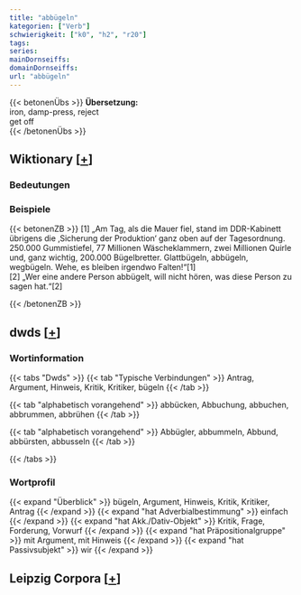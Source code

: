 ```yaml
---
title: "abbügeln"
kategorien: ["Verb"]
schwierigkeit: ["k0", "h2", "r20"]
tags:
series:
mainDornseiffs:
domainDornseiffs:
url: "abbügeln"
---
```


{{< betonenÜbs >}}
**Übersetzung:**  
iron, damp-press, reject  
get off  
{{< /betonenÜbs >}}

## Wiktionary [[+](https://de.wiktionary.org/wiki/abbügeln)]

### Bedeutungen

### Beispiele
{{< betonenZB >}}
[1] „Am Tag, als die Mauer fiel, stand im DDR-Kabinett übrigens die ‚Sicherung der Produktion‘ ganz oben auf der Tagesordnung. 250.000 Gummistiefel, 77 Millionen Wäscheklammern, zwei Millionen Quirle und, ganz wichtig, 200.000 Bügelbretter. Glattbügeln, abbügeln, wegbügeln. Wehe, es bleiben irgendwo Falten!“[1]  
[2] „Wer eine andere Person abbügelt, will nicht hören, was diese Person zu sagen hat.“[2]  

{{< /betonenZB >}}


## dwds [[+](https://www.dwds.de/wb/abbügeln)]

### Wortinformation
{{< tabs "Dwds" >}}
{{< tab "Typische Verbindungen" >}}
Antrag, Argument, Hinweis, Kritik, Kritiker, bügeln
{{< /tab >}}

{{< tab "alphabetisch vorangehend" >}}
abbücken, Abbuchung, abbuchen, abbrummen, abbrühen
{{< /tab >}}

{{< tab "alphabetisch vorangehend" >}}
Abbügler, abbummeln, Abbund, abbürsten, abbusseln
{{< /tab >}}

{{< /tabs >}}

### Wortprofil
{{< expand "Überblick" >}} bügeln, Argument, Hinweis, Kritik, Kritiker, Antrag {{< /expand >}}
{{< expand "hat Adverbialbestimmung" >}} einfach {{< /expand >}}
{{< expand "hat Akk./Dativ-Objekt" >}} Kritik, Frage, Forderung, Vorwurf {{< /expand >}}
{{< expand "hat Präpositionalgruppe" >}} mit Argument, mit Hinweis {{< /expand >}}
{{< expand "hat Passivsubjekt" >}} wir {{< /expand >}}

## Leipzig Corpora [[+](https://corpora.uni-leipzig.de/en/res?word=abbügeln&corpusId=deu_newscrawl-public_2018)]

